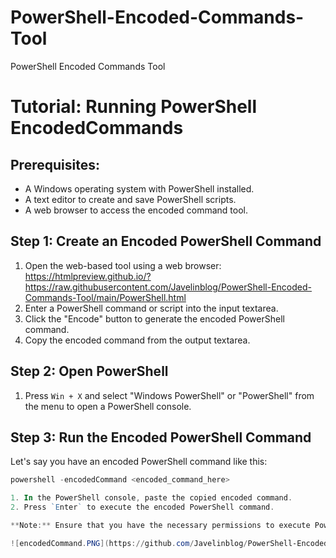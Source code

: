 # PowerShell-Encoded-Commands-Tool
PowerShell Encoded Commands Tool

# Tutorial: Running PowerShell EncodedCommands

## Prerequisites:

- A Windows operating system with PowerShell installed.
- A text editor to create and save PowerShell scripts.
- A web browser to access the encoded command tool.

## Step 1: Create an Encoded PowerShell Command

1. Open the web-based tool using a web browser:  
https://htmlpreview.github.io/?https://raw.githubusercontent.com/Javelinblog/PowerShell-Encoded-Commands-Tool/main/PowerShell.html
2. Enter a PowerShell command or script into the input textarea.
3. Click the "Encode" button to generate the encoded PowerShell command.
4. Copy the encoded command from the output textarea.

## Step 2: Open PowerShell

1. Press `Win + X` and select "Windows PowerShell" or "PowerShell" from the menu to open a PowerShell console.

## Step 3: Run the Encoded PowerShell Command

Let's say you have an encoded PowerShell command like this:

```powershell
powershell -encodedCommand <encoded_command_here>

1. In the PowerShell console, paste the copied encoded command.
2. Press `Enter` to execute the encoded PowerShell command.

**Note:** Ensure that you have the necessary permissions to execute PowerShell commands on your system.

![encodedCommand.PNG](https://github.com/Javelinblog/PowerShell-Encoded-Commands-Tool/blob/main/encodedCommand.PNG)
